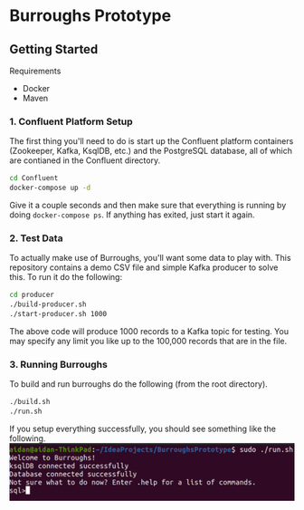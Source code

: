 # Burroughs Prototype

## Getting Started

Requirements
- Docker
- Maven

### 1. Confluent Platform Setup

The first thing you'll need to do is start up the Confluent platform containers (Zookeeper, Kafka, KsqlDB, etc.) and the PostgreSQL database, all of which are contianed in the Confluent directory.
```bash
cd Confluent
docker-compose up -d
```

Give it a couple seconds and then make sure that everything is running by doing `docker-compose ps`. If anything has exited, just start it again.

### 2. Test Data
To actually make use of Burroughs, you'll want some data to play with. This repository contains a demo CSV file and simple Kafka producer to solve this. To run it do the following:
```bash
cd producer
./build-producer.sh
./start-producer.sh 1000
```
The above code will produce 1000 records to a Kafka topic for testing. You may specify any limit you like up to the 100,000 records that are in the file.

### 3. Running Burroughs
To build and run burroughs do the following (from the root directory).
```bash
./build.sh
./run.sh
```
If you setup everything successfully, you should see something like the following.
![screenshot](images/landing.png)